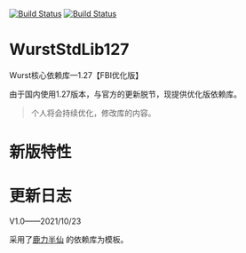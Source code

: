 [![Build Status](http://peeeq.de/hudson/job/StdLib2/badge/icon)](http://peeeq.de/hudson/job/StdLib2/) [![Build Status](https://travis-ci.org/wurstscript/WurstStdlib2.svg?branch=master)](https://travis-ci.org/wurstscript/WurstStdlib2)
# WurstStdLib127
[English]: README_EN.md

Wurst核心依赖库—1.27【FBI优化版】

由于国内使用1.27版本，与官方的更新脱节，现提供优化版依赖库。

> 个人将会持续优化，修改库的内容。

# 新版特性



# 更新日志

V1.0——2021/10/23

采用了[鹿力半仙](https://github.com/yefq) 的依赖库为模板。




